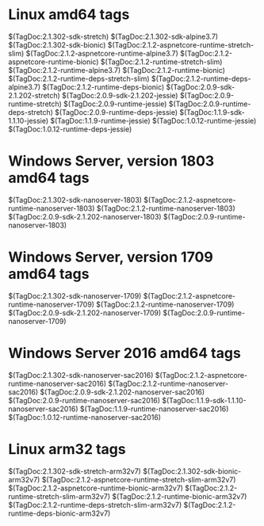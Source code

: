 # Linux amd64 tags

$(TagDoc:2.1.302-sdk-stretch)
$(TagDoc:2.1.302-sdk-alpine3.7)
$(TagDoc:2.1.302-sdk-bionic)
$(TagDoc:2.1.2-aspnetcore-runtime-stretch-slim)
$(TagDoc:2.1.2-aspnetcore-runtime-alpine3.7)
$(TagDoc:2.1.2-aspnetcore-runtime-bionic)
$(TagDoc:2.1.2-runtime-stretch-slim)
$(TagDoc:2.1.2-runtime-alpine3.7)
$(TagDoc:2.1.2-runtime-bionic)
$(TagDoc:2.1.2-runtime-deps-stretch-slim)
$(TagDoc:2.1.2-runtime-deps-alpine3.7)
$(TagDoc:2.1.2-runtime-deps-bionic)
$(TagDoc:2.0.9-sdk-2.1.202-stretch)
$(TagDoc:2.0.9-sdk-2.1.202-jessie)
$(TagDoc:2.0.9-runtime-stretch)
$(TagDoc:2.0.9-runtime-jessie)
$(TagDoc:2.0.9-runtime-deps-stretch)
$(TagDoc:2.0.9-runtime-deps-jessie)
$(TagDoc:1.1.9-sdk-1.1.10-jessie)
$(TagDoc:1.1.9-runtime-jessie)
$(TagDoc:1.0.12-runtime-jessie)
$(TagDoc:1.0.12-runtime-deps-jessie)

# Windows Server, version 1803 amd64 tags

$(TagDoc:2.1.302-sdk-nanoserver-1803)
$(TagDoc:2.1.2-aspnetcore-runtime-nanoserver-1803)
$(TagDoc:2.1.2-runtime-nanoserver-1803)
$(TagDoc:2.0.9-sdk-2.1.202-nanoserver-1803)
$(TagDoc:2.0.9-runtime-nanoserver-1803)

# Windows Server, version 1709 amd64 tags

$(TagDoc:2.1.302-sdk-nanoserver-1709)
$(TagDoc:2.1.2-aspnetcore-runtime-nanoserver-1709)
$(TagDoc:2.1.2-runtime-nanoserver-1709)
$(TagDoc:2.0.9-sdk-2.1.202-nanoserver-1709)
$(TagDoc:2.0.9-runtime-nanoserver-1709)

# Windows Server 2016 amd64 tags

$(TagDoc:2.1.302-sdk-nanoserver-sac2016)
$(TagDoc:2.1.2-aspnetcore-runtime-nanoserver-sac2016)
$(TagDoc:2.1.2-runtime-nanoserver-sac2016)
$(TagDoc:2.0.9-sdk-2.1.202-nanoserver-sac2016)
$(TagDoc:2.0.9-runtime-nanoserver-sac2016)
$(TagDoc:1.1.9-sdk-1.1.10-nanoserver-sac2016)
$(TagDoc:1.1.9-runtime-nanoserver-sac2016)
$(TagDoc:1.0.12-runtime-nanoserver-sac2016)

# Linux arm32 tags

$(TagDoc:2.1.302-sdk-stretch-arm32v7)
$(TagDoc:2.1.302-sdk-bionic-arm32v7)
$(TagDoc:2.1.2-aspnetcore-runtime-stretch-slim-arm32v7)
$(TagDoc:2.1.2-aspnetcore-runtime-bionic-arm32v7)
$(TagDoc:2.1.2-runtime-stretch-slim-arm32v7)
$(TagDoc:2.1.2-runtime-bionic-arm32v7)
$(TagDoc:2.1.2-runtime-deps-stretch-slim-arm32v7)
$(TagDoc:2.1.2-runtime-deps-bionic-arm32v7)

